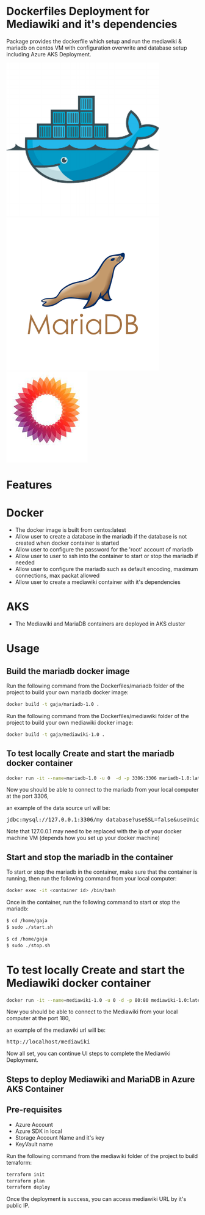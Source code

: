# Dockerfiles Deployment for Mediawiki and it's dependencies

Package provides the dockerfile which setup and run the mediawiki & mariadb on centos VM with configuration overwrite and database setup including Azure AKS Deployment.

![Docker Project logo](docker.png) ![Mariadb Project logo](mariadb.png) ![Mediawiki Project logo](mediawiki.jpg)

# Features

# Docker
* The docker image is built from centos:latest
* Allow user to create a database in the mariadb if the database is not created when docker container is started
* Allow user to configure the password for the 'root' account of mariadb
* Allow user to user to ssh into the container to start or stop the mariadb if needed
* Allow user to configure the mariadb such as default encoding, maximum connections, max packat allowed
* Allow user to create a mediawiki container with it's dependencies

# AKS
* The Mediawiki and MariaDB containers are deployed in AKS cluster

# Usage

## Build the mariadb docker image

Run the following command from the Dockerfiles/mariadb folder of the project to build your own mariadb docker image:

```bash
docker build -t gaja/mariadb-1.0 .
```

Run the following command from the Dockerfiles/mediawiki folder of the project to build your own mediawiki docker image:

```bash
docker build -t gaja/mediawiki-1.0 .
```

## To test locally Create and start the mariadb docker container

```bash
docker run -it --name=mariadb-1.0 -u 0  -d -p 3306:3306 mariadb-1.0:latest
```

Now you should be able to connect to the mariadb from your local computer at the port 3306, 
 
an example of the data source url will be:

<pre>
jdbc:mysql://127.0.0.1:3306/my_database?useSSL=false&useUnicode=yes&characterEncoding=UTF-8
</pre>

Note that 127.0.0.1 may need to be replaced with the ip of your docker machine VM (depends how you set up your docker machine)

## Start and stop the mariadb in the container

To start or stop the mariadb in the container, make sure that the container is running, then run the following command from your local computer:

```bash
docker exec -it <container id> /bin/bash
```

Once in the container, run the following command to start or stop the mariadb:

```bash
$ cd /home/gaja
$ sudo ./start.sh
```

```bash
$ cd /home/gaja
$ sudo ./stop.sh
```

# To test locally Create and start the Mediawiki docker container

```bash
docker run -it --name=mediawiki-1.0 -u 0 -d -p 80:80 mediawiki-1.0:latest /usr/sbin/init
```

Now you should be able to connect to the Mediawiki from your local computer at the port 180, 
 
an example of the mediawiki url will be:

<pre>
http://localhost/mediawiki
</pre>

Now all set, you can continue UI steps to complete the Mediawiki Deployment.

## Steps to deploy Mediawiki and MariaDB in Azure AKS Container

## Pre-requisites
  * Azure Account
  * Azure SDK in local
  * Storage Account Name and it's key
  * KeyVault name

Run the following command from the mediawiki folder of the project to build terraform:
```bash
terraform init
terraform plan
terraform deploy
```

Once the deployment is success, you can access mediawiki URL by it's public IP.